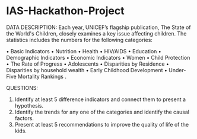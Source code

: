 # IAS-Hackathon-Project

DATA DESCRIPTION:
Each year, UNICEF’s flagship publication, The State of the World's Children, closely examines
a key issue affecting children. The statistics includes the numbers for the following
categories:

• Basic Indicators
• Nutrition
• Health
• HIV/AIDS
• Education
• Demographic Indicators
• Economic Indicators
• Women
• Child Protection
• The Rate of Progress
• Adolescents
• Disparities by Residence
• Disparities by household wealth
• Early Childhood Development
• Under-Five Mortality Rankings
.

QUESTIONS:
1. Identify at least 5 difference indicators and connect them to present a hypothesis.
2. Identify the trends for any one of the categories and identify the causal factors.
3. Present at least 5 recommendations to improve the quality of life of the kids.
